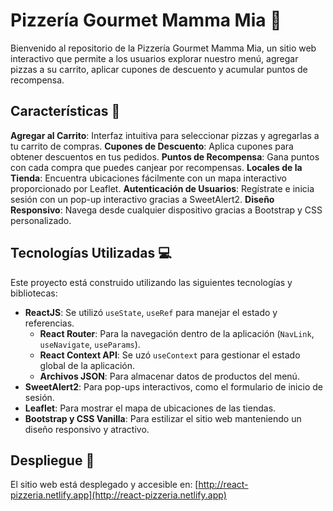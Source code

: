 # Pizzería Gourmet Mamma Mia 🍕

Bienvenido al repositorio de la Pizzería Gourmet Mamma Mia, un sitio web interactivo que permite a los usuarios explorar nuestro menú, agregar pizzas a su carrito, aplicar cupones de descuento y acumular puntos de recompensa.

## Características 🌟

**Agregar al Carrito**: Interfaz intuitiva para seleccionar pizzas y agregarlas a tu carrito de compras.
**Cupones de Descuento**: Aplica cupones para obtener descuentos en tus pedidos.
**Puntos de Recompensa**: Gana puntos con cada compra que puedes canjear por recompensas.
**Locales de la Tienda**: Encuentra ubicaciones  fácilmente con un mapa interactivo proporcionado por Leaflet.
**Autenticación de Usuarios**: Regístrate e inicia sesión con un pop-up interactivo gracias a SweetAlert2.
**Diseño Responsivo**: Navega desde cualquier dispositivo gracias a Bootstrap y CSS personalizado.


## Tecnologías Utilizadas 💻

Este proyecto está construido utilizando las siguientes tecnologías y bibliotecas:

- **ReactJS**: Se utilizó `useState`, `useRef` para manejar el estado y referencias.
  - **React Router**: Para la navegación dentro de la aplicación (`NavLink`, `useNavigate`, `useParams`).
  - **React Context API**: Se uzó `useContext` para gestionar el estado global de la aplicación.
  - **Archivos JSON**: Para almacenar datos de productos del menú.
- **SweetAlert2**: Para pop-ups interactivos, como el formulario de inicio de sesión.
- **Leaflet**: Para mostrar el mapa de ubicaciones de las tiendas.
- **Bootstrap y CSS Vanilla**: Para estilizar el sitio web manteniendo un diseño responsivo y atractivo.

## Despliegue 🚀

El sitio web está desplegado y accesible en: [http://react-pizzeria.netlify.app](http://react-pizzeria.netlify.app)
